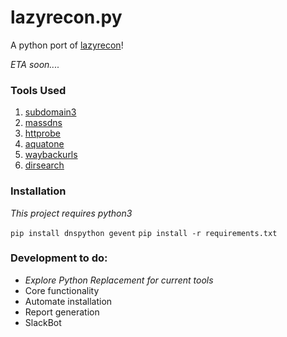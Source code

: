 # lazyrecon.py
A python port of [lazyrecon](https://github.com/nahamsec/lazyrecon)!

_ETA soon...._

### Tools Used
1. [subdomain3](https://github.com/yanxiu0614/subdomain3)
2. [massdns](https://github.com/blechschmidt/massdns)
3. [httprobe](https://github.com/tomnomnom/httprobe)
4. [aquatone](https://github.com/michenriksen/aquatone)
5. [waybackurls](https://github.com/tomnomnom/waybackurls)
6. [dirsearch](https://github.com/maurosoria/dirsearch)

### Installation
_This project requires python3_

`pip install dnspython gevent`
`pip install -r requirements.txt`

### Development to do:
- _Explore Python Replacement for current tools_
- Core functionality
- Automate installation
- Report generation
- SlackBot
